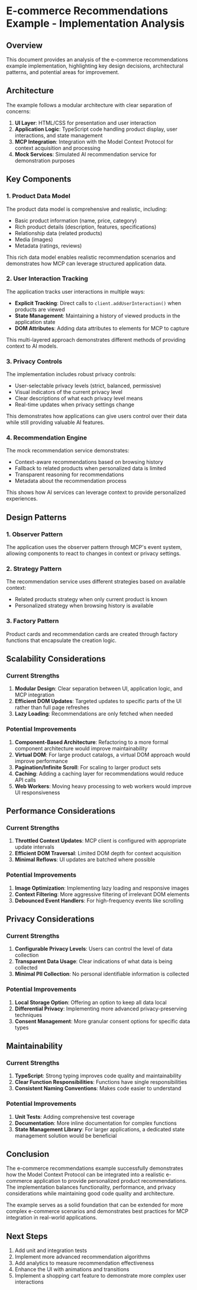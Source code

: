 # E-commerce Recommendations Example - Implementation Analysis

## Overview

This document provides an analysis of the e-commerce recommendations example implementation, highlighting key design decisions, architectural patterns, and potential areas for improvement.

## Architecture

The example follows a modular architecture with clear separation of concerns:

1. **UI Layer**: HTML/CSS for presentation and user interaction
2. **Application Logic**: TypeScript code handling product display, user interactions, and state management
3. **MCP Integration**: Integration with the Model Context Protocol for context acquisition and processing
4. **Mock Services**: Simulated AI recommendation service for demonstration purposes

## Key Components

### 1. Product Data Model

The product data model is comprehensive and realistic, including:

- Basic product information (name, price, category)
- Rich product details (description, features, specifications)
- Relationship data (related products)
- Media (images)
- Metadata (ratings, reviews)

This rich data model enables realistic recommendation scenarios and demonstrates how MCP can leverage structured application data.

### 2. User Interaction Tracking

The application tracks user interactions in multiple ways:

- **Explicit Tracking**: Direct calls to `client.addUserInteraction()` when products are viewed
- **State Management**: Maintaining a history of viewed products in the application state
- **DOM Attributes**: Adding data attributes to elements for MCP to capture

This multi-layered approach demonstrates different methods of providing context to AI models.

### 3. Privacy Controls

The implementation includes robust privacy controls:

- User-selectable privacy levels (strict, balanced, permissive)
- Visual indicators of the current privacy level
- Clear descriptions of what each privacy level means
- Real-time updates when privacy settings change

This demonstrates how applications can give users control over their data while still providing valuable AI features.

### 4. Recommendation Engine

The mock recommendation service demonstrates:

- Context-aware recommendations based on browsing history
- Fallback to related products when personalized data is limited
- Transparent reasoning for recommendations
- Metadata about the recommendation process

This shows how AI services can leverage context to provide personalized experiences.

## Design Patterns

### 1. Observer Pattern

The application uses the observer pattern through MCP's event system, allowing components to react to changes in context or privacy settings.

### 2. Strategy Pattern

The recommendation service uses different strategies based on available context:

- Related products strategy when only current product is known
- Personalized strategy when browsing history is available

### 3. Factory Pattern

Product cards and recommendation cards are created through factory functions that encapsulate the creation logic.

## Scalability Considerations

### Current Strengths

1. **Modular Design**: Clear separation between UI, application logic, and MCP integration
2. **Efficient DOM Updates**: Targeted updates to specific parts of the UI rather than full page refreshes
3. **Lazy Loading**: Recommendations are only fetched when needed

### Potential Improvements

1. **Component-Based Architecture**: Refactoring to a more formal component architecture would improve maintainability
2. **Virtual DOM**: For large product catalogs, a virtual DOM approach would improve performance
3. **Pagination/Infinite Scroll**: For scaling to larger product sets
4. **Caching**: Adding a caching layer for recommendations would reduce API calls
5. **Web Workers**: Moving heavy processing to web workers would improve UI responsiveness

## Performance Considerations

### Current Strengths

1. **Throttled Context Updates**: MCP client is configured with appropriate update intervals
2. **Efficient DOM Traversal**: Limited DOM depth for context acquisition
3. **Minimal Reflows**: UI updates are batched where possible

### Potential Improvements

1. **Image Optimization**: Implementing lazy loading and responsive images
2. **Context Filtering**: More aggressive filtering of irrelevant DOM elements
3. **Debounced Event Handlers**: For high-frequency events like scrolling

## Privacy Considerations

### Current Strengths

1. **Configurable Privacy Levels**: Users can control the level of data collection
2. **Transparent Data Usage**: Clear indications of what data is being collected
3. **Minimal PII Collection**: No personal identifiable information is collected

### Potential Improvements

1. **Local Storage Option**: Offering an option to keep all data local
2. **Differential Privacy**: Implementing more advanced privacy-preserving techniques
3. **Consent Management**: More granular consent options for specific data types

## Maintainability

### Current Strengths

1. **TypeScript**: Strong typing improves code quality and maintainability
2. **Clear Function Responsibilities**: Functions have single responsibilities
3. **Consistent Naming Conventions**: Makes code easier to understand

### Potential Improvements

1. **Unit Tests**: Adding comprehensive test coverage
2. **Documentation**: More inline documentation for complex functions
3. **State Management Library**: For larger applications, a dedicated state management solution would be beneficial

## Conclusion

The e-commerce recommendations example successfully demonstrates how the Model Context Protocol can be integrated into a realistic e-commerce application to provide personalized product recommendations. The implementation balances functionality, performance, and privacy considerations while maintaining good code quality and architecture.

The example serves as a solid foundation that can be extended for more complex e-commerce scenarios and demonstrates best practices for MCP integration in real-world applications.

## Next Steps

1. Add unit and integration tests
2. Implement more advanced recommendation algorithms
3. Add analytics to measure recommendation effectiveness
4. Enhance the UI with animations and transitions
5. Implement a shopping cart feature to demonstrate more complex user interactions
